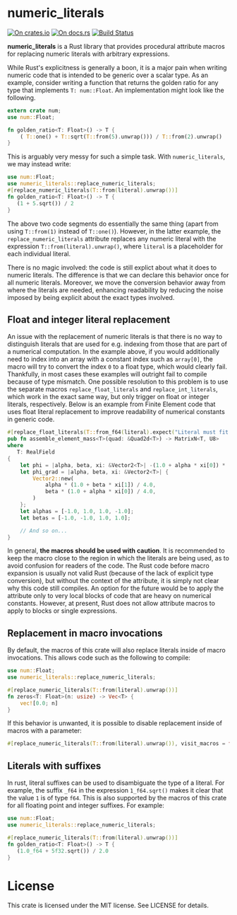 numeric_literals
================

[![On crates.io](https://img.shields.io/crates/v/numeric_literals)](https://crates.io/crates/numeric_literals)
[![On docs.rs](https://docs.rs/numeric_literals/badge.svg)](https://docs.rs/numeric_literals)
[![Build Status](https://github.com/Andlon/numeric_literals/workflows/build%20and%20run%20tests/badge.svg)](https://github.com/Andlon/numeric_literals/actions)

**numeric_literals** is a Rust library that provides procedural attribute macros for replacing
numeric literals with arbitrary expressions.

While Rust's explicitness is generally a boon, it is a major pain when writing numeric
code that is intended to be generic over a scalar type. As an example, consider
writing a function that returns the golden ratio for any type that implements `T: num::Float`.
An implementation might look like the following.

```rust
extern crate num;
use num::Float;

fn golden_ratio<T: Float>() -> T {
    ( T::one() + T::sqrt(T::from(5).unwrap())) / T::from(2).unwrap()
}
```

This is arguably very messy for such a simple task. With `numeric_literals`, we may
instead write:

```rust
use num::Float;
use numeric_literals::replace_numeric_literals;
#[replace_numeric_literals(T::from(literal).unwrap())]
fn golden_ratio<T: Float>() -> T {
   (1 + 5.sqrt()) / 2
}
```

The above two code segments do essentially the same thing
(apart from using `T::from(1)` instead of `T::one()`). However, in the latter example,
the `replace_numeric_literals` attribute replaces any numeric literal with the expression
`T::from(literal).unwrap()`, where `literal` is a placeholder for each individual literal.

There is no magic involved: the code is still explict about what it does to numeric literals.
The difference is that we can declare this behavior once for all numeric literals. Moreover,
we move the conversion behavior away from where the literals are needed, enhancing readability
by reducing the noise imposed by being explicit about the exact types involved.

Float and integer literal replacement
-------------------------------------

An issue with the replacement of numeric literals is that there is no way to distinguish
literals that are used for e.g. indexing from those that are part of a numerical computation.
In the example above, if you would additionally need to index into an array with a constant index
such as `array[0]`, the macro will try to convert the index `0` to a float type, which
would clearly fail. Thankfully, in most cases these examples will outright fail to compile
because of type mismatch. One possible resolution to this problem is to use the separate
macros `replace_float_literals` and `replace_int_literals`, which work in the exact same way,
but only trigger on float or integer literals, respectively. Below is an example from
Finite Element code that uses float literal replacement to improve readability of numerical
constants in generic code.

```rust
#[replace_float_literals(T::from_f64(literal).expect("Literal must fit in T"))]
pub fn assemble_element_mass<T>(quad: &Quad2d<T>) -> MatrixN<T, U8>
where
   T: RealField
{
    let phi = |alpha, beta, xi: &Vector2<T>| -(1.0 + alpha * xi[0]) * (1.0 + beta * xi[1]) / 4.0;
    let phi_grad = |alpha, beta, xi: &Vector2<T>| {
        Vector2::new(
            alpha * (1.0 + beta * xi[1]) / 4.0,
            beta * (1.0 + alpha * xi[0]) / 4.0,
        )
    };
    let alphas = [-1.0, 1.0, 1.0, -1.0];
    let betas = [-1.0, -1.0, 1.0, 1.0];

    // And so on...
}
```

In general, **the macros should be used with caution**. It is recommended to keep the macro close to
the region in which the literals are being used, as to avoid confusion for readers of the code.
The Rust code before macro expansion is usually not valid Rust (because of the lack of explicit
type conversion), but without the context of the attribute, it is simply not clear why this
code still compiles.
An option for the future would be to apply the attribute only to very local blocks of code that
are heavy on numerical constants. However, at present, Rust does not allow attribute macros
to apply to blocks or single expressions.

Replacement in macro invocations
--------------------------------
By default, the macros of this crate will also replace literals inside of macro invocations.
This allows code such as the following to compile:

```rust
use num::Float;
use numeric_literals::replace_numeric_literals;

#[replace_numeric_literals(T::from(literal).unwrap())]
fn zeros<T: Float>(n: usize) -> Vec<T> {
    vec![0.0; n]
}
```
If this behavior is unwanted, it is possible to disable replacement inside of macros with a
parameter:
```rust
#[replace_numeric_literals(T::from(literal).unwrap()), visit_macros = false]
```

Literals with suffixes
----------------------
In rust, literal suffixes can be used to disambiguate the type of a literal. For example, the suffix `_f64`
in the expression `1_f64.sqrt()` makes it clear that the value `1` is of type `f64`. This is also supported
by the macros of this crate for all floating point and integer suffixes. For example:

```rust
use num::Float;
use numeric_literals::replace_numeric_literals;

#[replace_numeric_literals(T::from(literal).unwrap())]
fn golden_ratio<T: Float>() -> T {
   (1.0_f64 + 5f32.sqrt()) / 2.0
}
```

License
=======

This crate is licensed under the MIT license. See LICENSE for details.
